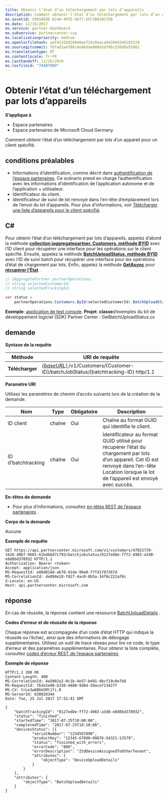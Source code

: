 ```yaml
---
title: Obtenir l’état d’un téléchargement par lots d’appareils
description: Comment obtenir l’état d’un téléchargement par lots d’un appareil pour un client spécifié.
ms.assetid: 2965869E-824A-497E-9A77-6FC1BA18C55B
ms.date: 12/15/2017
ms.service: partner-dashboard
ms.subservice: partnercenter-csp
ms.localizationpriority: medium
ms.openlocfilehash: aaf4132b826046ee724c0aaca942694346185228
ms.sourcegitcommit: fbfad1ae706c8e4bdae080e5d79bc158d6b55d02
ms.translationtype: MT
ms.contentlocale: fr-FR
ms.lasthandoff: 11/26/2019
ms.locfileid: "74487089"
---
```

# <a name="get-the-status-of-a-device-batch-upload"></a>Obtenir l’état d’un téléchargement par lots d’appareils


**S’applique à**

- Espace partenaires
- Espace partenaires de Microsoft Cloud Germany

Comment obtenir l’état d’un téléchargement par lots d’un appareil pour un client spécifié.

## <a name="span-idprerequisitesspan-idprerequisitesspan-idprerequisitesprerequisites"></a><span id="Prerequisites"/><span id="prerequisites"/><span id="PREREQUISITES"/>conditions préalables


- Informations d’identification, comme décrit dans [authentification de l’espace partenaires](partner-center-authentication.md). Ce scénario prend en charge l’authentification avec les informations d’identification de l’application autonome et de l’application + utilisateur.
- Identificateur du client.
- Identificateur de suivi de lot renvoyé dans l’en-tête d’emplacement lors de l’envoi du lot d’appareils. Pour plus d’informations, voir [Télécharger une liste d’appareils pour le client spécifié](upload-a-list-of-devices-for-the-specified-customer.md).

## <a name="span-idc_span-idc_c"></a><span id="C_"/><span id="c_"/>C#


Pour obtenir l’état d’un téléchargement par lots d’appareils, appelez d’abord la méthode [**collection iaggregatepartner. Customers. méthode BYID**](https://docs.microsoft.com/dotnet/api/microsoft.store.partnercenter.customers.icustomercollection.byid) avec l’ID client pour récupérer une interface pour les opérations sur le client spécifié. Ensuite, appelez la méthode [**BatchUploadStatus. méthode BYID**](https://docs.microsoft.com/dotnet/api/microsoft.store.partnercenter.devicesdeployment.ibatchjobstatuscollection.byid) avec l’ID de suivi batch pour récupérer une interface pour les opérations d’état de chargement par lots. Enfin, appelez la méthode [**GetAsync**](https://docs.microsoft.com/dotnet/api/microsoft.store.partnercenter.devicesdeployment.ibatchjobstatus.getasync) pour [**récupérer l’État**](https://docs.microsoft.com/dotnet/api/microsoft.store.partnercenter.devicesdeployment.ibatchjobstatus.get) .

``` csharp
// IAggregatePartner partnerOperations;
// string selectedCustomerId;
// string selectedTrackingId;

var status = 
    partnerOperations.Customers.ById(selectedCustomerId).BatchUploadStatus.ById(selectedTrackingId).Get();
```

**Exemple**: [application de test console](console-test-app.md). **Projet**: **classe**d’exemples du kit de développement logiciel (SDK) Partner Center : GetBatchUploadStatus.cs

## <a name="span-idrequestspan-idrequestspan-idrequestrequest"></a><span id="Request"/><span id="request"/><span id="REQUEST"/>demande


**Syntaxe de la requête**

| Méthode  | URI de requête                                                                                                       |
|---------|-------------------------------------------------------------------------------------------------------------------|
| **Télécharger** | [ *{baseURL}* ](partner-center-rest-urls.md)/v1/Customers/{Customer-ID}/batchJobStatus/{batchtracking-ID} http/1.1 |

 

**Paramètre URI**

Utilisez les paramètres de chemin d’accès suivants lors de la création de la demande.

| Nom             | Type   | Obligatoire | Description                                                                                                                                                                    |
|------------------|--------|----------|--------------------------------------------------------------------------------------------------------------------------------------------------------------------------------|
| ID client      | chaîne | Oui      | Chaîne au format GUID qui identifie le client.                                                                                                                          |
| ID d’batchtracking | chaîne | Oui      | Identificateur au format GUID utilisé pour récupérer l’état du chargement par lots d’un appareil. Cet ID est renvoyé dans l’en-tête Location lorsque le lot de l’appareil est envoyé avec succès. |

 

**En-têtes de demande**

- Pour plus d’informations, consultez [en-têtes REST de l’espace partenaires](headers.md) .

**Corps de la demande**

Aucune

**Exemple de requête**

```http
GET https://api.partnercenter.microsoft.com/v1/customers/47021739-3426-40bf-9601-61b4b6d7c793/batchjobstatus/0127ed8e-ff72-4983-a3d8-e8d8bd378932 HTTP/1.1
Authorization: Bearer <token> 
Accept: application/json
MS-RequestId: e88d014d-ab70-41de-90a0-f7fd1797267d
MS-CorrelationId: de894e18-f027-4ac0-8b5a-34f0c222af0c
X-Locale: en-US
Host: api.partnercenter.microsoft.com
```

## <a name="span-idresponsespan-idresponsespan-idresponseresponse"></a><span id="Response"/><span id="response"/><span id="RESPONSE"/>réponse


En cas de réussite, la réponse contient une ressource [BatchUploadDetails](device-deployment-resources.md#batchuploaddetails) .

**Codes d’erreur et de réussite de la réponse**

Chaque réponse est accompagnée d’un code d’état HTTP qui indique la réussite ou l’échec, ainsi que des informations de débogage supplémentaires. Utilisez un outil de trace réseau pour lire ce code, le type d’erreur et des paramètres supplémentaires. Pour obtenir la liste complète, consultez [codes d’erreur REST de l’espace partenaires](error-codes.md).

**Exemple de réponse**

```http
HTTP/1.1 200 OK
Content-Length: 400
MS-CorrelationId: 4a5002a2-0c1b-4e57-b491-dbcf19c0e7b8
MS-RequestId: 7b3e2e00-b330-4480-9d84-59ace713427f
MS-CV: YrLe3w6BbUSMt1fi.0
MS-ServerId: 030020344
Date: Tue, 25 Jul 2017 17:52:41 GMT

{
    "batchTrackingId": "0127ed8e-ff72-4983-a3d8-e8d8bd378932",
    "status": "finished",
    "startedTime": "2017-07-25T10:00:00",
    "completedTime": "2017-07-25T10:10:00",
    "devicesStatus": [{
            "serialNumber": "1234567890",
            "productKey": "12345-67890-09876-54321-13579",
            "status": "finished_with_errors",
            "errorCode": "808",
            "errorDescription": "ZtdDeviceAssignedToOtherTenant",
            "attributes": {
                "objectType": "DeviceUploadDetails"
            }
        }
    ],
    "attributes": {
        "objectType": "BatchUploadDetails"
    }
}
```
